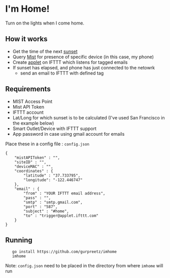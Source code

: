 # I'm Home!

Turn on the lights when I come home. 

## How it works

* Get the time of the next [sunset](https://sunrise-sunset.org/api)
* Query [Mist](https://api-class.mist.com/) for presence of specific device (in this case, my phone)
* Create [applet](https://ifttt.com/create/if-send-ifttt-an-email-tagged?sid=12) on IFTTT which listens for tagged emails
* If sunset has elapsed, and phone has just connected to the netowrk
  * send an email to IFTTT with defined tag
  
## Requirements

* MIST Access Point
* Mist API Token
* IFTTT account
* Lat/Long for which sunset is to be calculated (I've used San Francisco in the example below)
* Smart Outlet/Device with IFTTT support
* App password in case using gmail account for emails

Place these in a config file : `config.json`
```
{
    "mistAPIToken" : "",
    "siteID" : "",
    "deviceMAC" : "",
    "coordinates" : {
        "latitude" : "37.733795",
        "longitude": "-122.446747"
    },
    "email" : {
        "from" : "YOUR IFTTT email address",
        "pass" : "",
        "smtp" : "smtp.gmail.com",
        "port" : "587",
        "subject" : "#home",
        "to" : "trigger@applet.ifttt.com"
    }    
}
```

## Running

```
   go install https://github.com/gurpreetz/imhome
   imhome
```

Note: `config.json` need to be placed in the directory from where `imhome` will run
